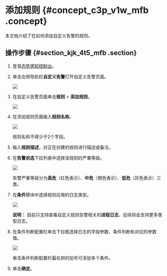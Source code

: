 # 添加规则 {#concept_c3p_v1w_mfb .concept}

本文档介绍了在如何添加自定义告警的规则。

## 操作步骤 {#section_kjk_4t5_mfb .section}

1.  登录[态势感知控制台](https://yundunnext.console.aliyun.com/?spm=5176.2020520001.1011.2.7c564bd3n6iitV&p=sas#/sas/overviews)。
2.  单击左侧导航栏**自定义告警**打开自定义告警页面。

    ![](http://static-aliyun-doc.oss-cn-hangzhou.aliyuncs.com/assets/img/23958/154047720913862_zh-CN.png)

3.  在自定义告警页面单击**规则** \> **添加规则**。

    ![](http://static-aliyun-doc.oss-cn-hangzhou.aliyuncs.com/assets/img/23967/154047720913879_zh-CN.png)

4.  在添加规则页面输入**规则名称**。

    ![](http://static-aliyun-doc.oss-cn-hangzhou.aliyuncs.com/assets/img/23967/154047720913880_zh-CN.png)

    规则名称不得少于2个字段。

5.  输入**规则描述**，对正在创建的规则进行描述或备注。
6.  在**告警状态**下拉列表中选择该规则的严重等级。

    ![](http://static-aliyun-doc.oss-cn-hangzhou.aliyuncs.com/assets/img/23967/154047720913903_zh-CN.png)

    告警严重等级分为**高危**（红色表示）、**中危**（橙色表示）、**低危**（灰色表示）三类。

7.  在**条件**模块中选择规则应用的日志类型。

    ![](http://static-aliyun-doc.oss-cn-hangzhou.aliyuncs.com/assets/img/23967/154047720913904_zh-CN.png)

    **说明：** 目前只支持查看自定义规则告警相关的**进程日志**，后续将会支持更多类型日志。

8.  在条件判断配置栏单击下拉框选择日志的字段参数、条件判断和对应的参数值。

    ![](http://static-aliyun-doc.oss-cn-hangzhou.aliyuncs.com/assets/img/23967/154047720913905_zh-CN.png)

    单击条件判断配置栏最右侧的加号可添加多个条件。

9.  单击**确定**。

